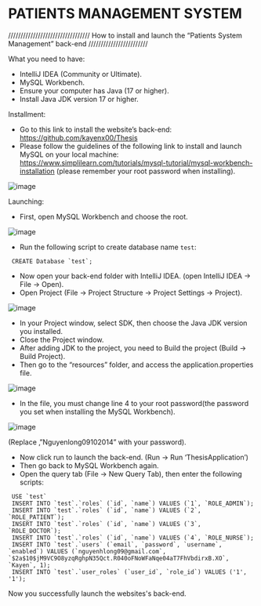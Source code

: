 # PATIENTS MANAGEMENT SYSTEM
///////////////////////////////// How to install and launch the “Patients System Management” back-end ////////////////////////

What you need to have: 
- IntelliJ IDEA (Community or Ultimate).
- MySQL Workbench. 
- Ensure your computer has Java (17 or higher).
- Install Java JDK version 17 or higher. 

Installment: 
- Go to this link to install the website’s back-end: https://github.com/kayenx00/Thesis
- Please follow the guidelines of the following link to install and launch MySQL on your local machine: 
https://www.simplilearn.com/tutorials/mysql-tutorial/mysql-workbench-installation (please remember your root password when installing).

![image](https://user-images.githubusercontent.com/53591019/234654664-f1f52e2e-04ac-409f-9bdc-93b940097fe2.png)

Launching: 
- First, open MySQL Workbench and choose the root.

![image](https://user-images.githubusercontent.com/53591019/234654706-26995eba-fe56-4442-86d4-88122e6cdbdf.png) 

- Run the following script to create database name `test`:
```
 CREATE Database `test`;
```
- Now open your back-end folder with IntelliJ IDEA. (open IntelliJ IDEA -> File -> Open). 
- Open Project (File -> Project Structure -> Project Settings -> Project).

![image](https://user-images.githubusercontent.com/53591019/234654741-3704e0bf-f72f-4352-8ddc-6025915adc5a.png)

- In your Project window, select SDK, then choose the Java JDK version you installed. 
- Close the Project window.
- After adding JDK to the project, you need to Build the project (Build -> Build Project).
- Then go to the “resources” folder, and access the application.properties file.  

![image](https://user-images.githubusercontent.com/53591019/234654789-866ea932-bc74-4900-a3a0-9c679ddeadfc.png)

- In the file, you must change line 4 to your root password(the password you set when installing the MySQL Workbench).

![image](https://user-images.githubusercontent.com/53591019/234654841-15670e9d-e45b-4b08-9b09-86379a90dbd7.png)

(Replace ‚”Nguyenlong09102014” with your password). 
- Now click run to launch the back-end. (Run -> Run ‘ThesisApplication’)
- Then go back to MySQL Workbench again. 
- Open the query tab (File -> New Query Tab), then enter the following scripts:
```
 USE `test`
 INSERT INTO `test`.`roles` (`id`, `name`) VALUES (`1`, `ROLE_ADMIN`);
 INSERT INTO `test`.`roles` (`id`, `name`) VALUES (`2`‚ `ROLE_PATIENT`);
 INSERT INTO `test`.`roles` (`id`, `name`) VALUES (`3`‚ `ROLE_DOCTOR`);
 INSERT INTO `test`.`roles` (`id`, `name`) VALUES (`4`, `ROLE_NURSE`);
 INSERT INTO `test`.`users` (`email`, `password`, `username`, `enabled`) VALUES (`nguyenhlong09@gmail.com`‚ `$2a$10$jM9VC9O8yzqRghpN35Qct.R040oFNoWFaNqe04aT7FhVbdirxB.XO`, `Kayen`, 1);
 INSERT INTO `test`.`user_roles` (`user_id`, `role_id`) VALUES ('1', '1');

```
 Now you successfully launch the websites's back-end. 

